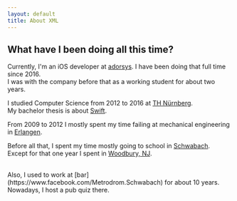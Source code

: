 ```yaml
---
layout: default
title: About XML
---
```

## What have I been doing all this time?

Currently, I'm an iOS developer at [adorsys](https://adorsys.de). I have been
doing that full time since 2016.<br>
I was with the company before that as a working student for about two years.

I studied Computer Science from 2012 to 2016 at
[TH Nürnberg](https://www.th-nuernberg.de/fakultaeten/in/).<br>My bachelor thesis
is about [Swift](https://github.com/xaverlohmueller/Bachelorarbeit).

From 2009 to 2012 I mostly spent my time failing at mechanical
engineering in [Erlangen](https://www.tf.fau.de).

Before all that, I spent my time mostly going to school in
[Schwabach](http://www.weg-schwabach.de/cms/index.php).<br>
Except for that one year I spent in [Woodbury, NJ](http://www.woodburysch.com).

<br>
Also, I used to work at [bar](https://www.facebook.com/Metrodrom.Schwabach) for
about 10 years. Nowadays, I host a pub quiz there.
